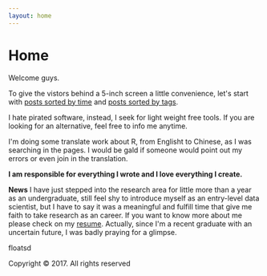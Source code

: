 ```yaml
---
layout: home
---
```

# Home

Welcome guys.

To give the vistors behind a 5-inch screen a little convenience, let's start with [posts sorted by time](https://floatsdsds.github.io/posts) and [posts sorted by tags](https://floatsdsds.github.io/tags).

I hate pirated software, instead, I seek for light weight free tools. If you are looking for an alternative, feel free to info me anytime.

I'm doing some translate work about R, from Englisht to Chinese, as I was searching in the pages. I would be gald if someone would point out my errors or even join in the translation.

**I am responsible for everything I wrote and I love everything I create.**

**News** I have just stepped into the research area for little more than a year as an undergraduate, still feel shy to introduce myself as an entry-level data scientist, but I have to say it was a meaningful and fulfill time that give me faith to take research as an career. If you want to know more about me please check on my [resume](https://floatsdsds.github.io/floatsd-CV-EN/). Actually, since I'm a recent graduate with an uncertain future, I was badly praying for a glimpse.

floatsd

Copyright © 2017. All rights reserved

